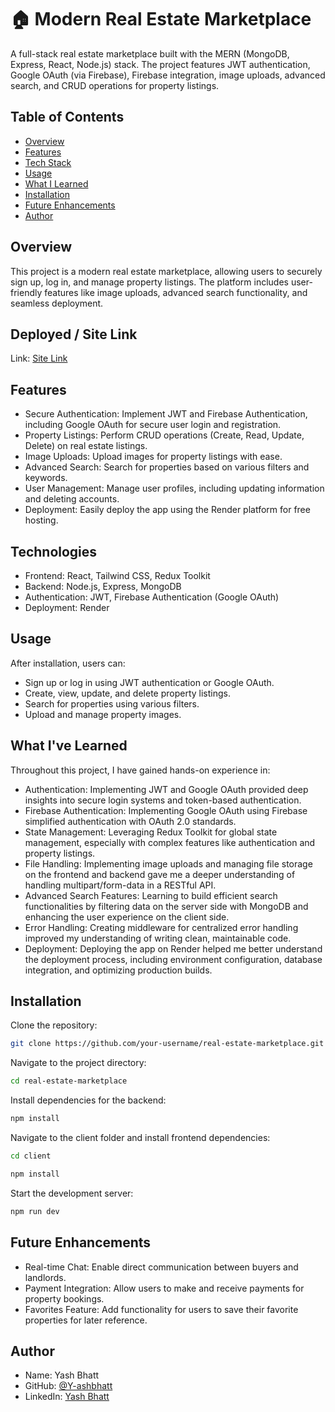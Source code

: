 # 🏠 Modern Real Estate Marketplace
A full-stack real estate marketplace built with the MERN (MongoDB, Express, React, Node.js) stack. The project features JWT authentication, Google OAuth (via Firebase), Firebase integration, image uploads, advanced search, and CRUD operations for property listings.
## Table of Contents
- [Overview](#overview)
- [Features](#features)
- [Tech Stack](#technologies)
- [Usage](#usage)
- [What I Learned](#What-I've-Learned)
- [Installation](#installation)
- [Future Enhancements](#future-enhancements)
- [Author](#author)

## Overview
This project is a modern real estate marketplace, allowing users to securely sign up, log in, and manage property listings. The platform includes user-friendly features like image uploads, advanced search functionality, and seamless deployment.


## Deployed / Site Link

Link: [Site Link](https://real-estate-mern-m9k8.onrender.com/)

## Features
- Secure Authentication: Implement JWT and Firebase Authentication, including Google OAuth for secure user login and registration.
- Property Listings: Perform CRUD operations (Create, Read, Update, Delete) on real estate listings.
- Image Uploads: Upload images for property listings with ease.
- Advanced Search: Search for properties based on various filters and keywords.
- User Management: Manage user profiles, including updating information and deleting accounts.
- Deployment: Easily deploy the app using the Render platform for free hosting.


## Technologies
- Frontend: React, Tailwind CSS, Redux Toolkit
- Backend: Node.js, Express, MongoDB
- Authentication: JWT, Firebase Authentication (Google OAuth)
- Deployment: Render


## Usage
After installation, users can:

- Sign up or log in using JWT authentication or Google OAuth.
- Create, view, update, and delete property listings.
- Search for properties using various filters.
- Upload and manage property images.


## What I've Learned
Throughout this project, I have gained hands-on experience in:

- Authentication: Implementing JWT and Google OAuth provided deep insights into secure login systems and token-based authentication.
- Firebase Authentication: Implementing Google OAuth using Firebase simplified authentication with OAuth 2.0 standards.
- State Management: Leveraging Redux Toolkit for global state management, especially with complex features like authentication and property listings.
- File Handling: Implementing image uploads and managing file storage on the frontend and backend gave me a deeper understanding of handling multipart/form-data in a RESTful API.
- Advanced Search Features: Learning to build efficient search functionalities by filtering data on the server side with MongoDB and enhancing the user experience on the client side.
- Error Handling: Creating middleware for centralized error handling improved my understanding of writing clean, maintainable code.
- Deployment: Deploying the app on Render helped me better understand the deployment process, including environment configuration, database integration, and optimizing production builds.



## Installation
Clone the repository:


```bash
git clone https://github.com/your-username/real-estate-marketplace.git
```
Navigate to the project directory:
```bash
cd real-estate-marketplace
```
Install dependencies for the backend:
```bash
npm install
```
Navigate to the client folder and install frontend dependencies:
```bash
cd client
```
```bash
npm install
```
Start the development server:
```bash
npm run dev
```

## Future Enhancements
- Real-time Chat: Enable direct communication between buyers and landlords.
- Payment Integration: Allow users to make and receive payments for property bookings.
- Favorites Feature: Add functionality for users to save their favorite properties for later reference.


## Author
- Name: Yash Bhatt
- GitHub: [@Y-ashbhatt](https://github.com/Y-ashbhatt)
- LinkedIn: [Yash Bhatt](https://www.linkedin.com/in/yashbhatt30/) 
